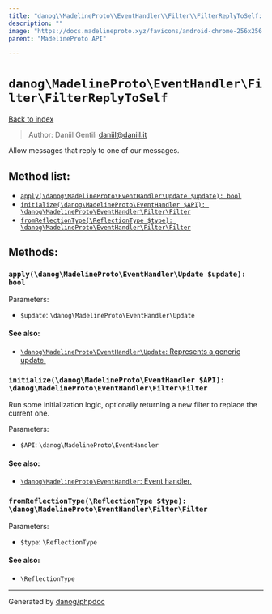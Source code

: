 ```yaml
---
title: "danog\\MadelineProto\\EventHandler\\Filter\\FilterReplyToSelf: Allow messages that reply to one of our messages."
description: ""
image: "https://docs.madelineproto.xyz/favicons/android-chrome-256x256.png"
parent: "MadelineProto API"

---
```

# `danog\MadelineProto\EventHandler\Filter\FilterReplyToSelf`
[Back to index](../../../../index.html)

> Author: Daniil Gentili <daniil@daniil.it>  
  

Allow messages that reply to one of our messages.  




## Method list:
* [`apply(\danog\MadelineProto\EventHandler\Update $update): bool`](#apply)
* [`initialize(\danog\MadelineProto\EventHandler $API): \danog\MadelineProto\EventHandler\Filter\Filter`](#initialize)
* [`fromReflectionType(\ReflectionType $type): \danog\MadelineProto\EventHandler\Filter\Filter`](#fromreflectiontype)

## Methods:
### `apply(\danog\MadelineProto\EventHandler\Update $update): bool`




Parameters:

* `$update`: `\danog\MadelineProto\EventHandler\Update`   


#### See also: 
* [`\danog\MadelineProto\EventHandler\Update`: Represents a generic update.](../../../../danog/MadelineProto/EventHandler/Update.html)




### `initialize(\danog\MadelineProto\EventHandler $API): \danog\MadelineProto\EventHandler\Filter\Filter`

Run some initialization logic, optionally returning a new filter to replace the current one.


Parameters:

* `$API`: `\danog\MadelineProto\EventHandler`   


#### See also: 
* [`\danog\MadelineProto\EventHandler`: Event handler.](../../../../danog/MadelineProto/EventHandler.html)




### `fromReflectionType(\ReflectionType $type): \danog\MadelineProto\EventHandler\Filter\Filter`




Parameters:

* `$type`: `\ReflectionType`   


#### See also: 
* `\ReflectionType`




---
Generated by [danog/phpdoc](https://phpdoc.daniil.it)

